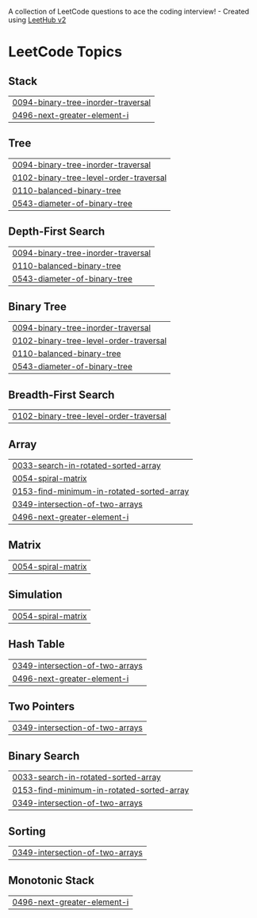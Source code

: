 A collection of LeetCode questions to ace the coding interview! - Created using [LeetHub v2](https://github.com/arunbhardwaj/LeetHub-2.0)
<!---LeetCode Topics Start-->
# LeetCode Topics
## Stack
|  |
| ------- |
| [0094-binary-tree-inorder-traversal](https://github.com/tinku06071999/leetcode-solutions/tree/master/0094-binary-tree-inorder-traversal) |
| [0496-next-greater-element-i](https://github.com/tinku06071999/leetcode-solutions/tree/master/0496-next-greater-element-i) |
## Tree
|  |
| ------- |
| [0094-binary-tree-inorder-traversal](https://github.com/tinku06071999/leetcode-solutions/tree/master/0094-binary-tree-inorder-traversal) |
| [0102-binary-tree-level-order-traversal](https://github.com/tinku06071999/leetcode-solutions/tree/master/0102-binary-tree-level-order-traversal) |
| [0110-balanced-binary-tree](https://github.com/tinku06071999/leetcode-solutions/tree/master/0110-balanced-binary-tree) |
| [0543-diameter-of-binary-tree](https://github.com/tinku06071999/leetcode-solutions/tree/master/0543-diameter-of-binary-tree) |
## Depth-First Search
|  |
| ------- |
| [0094-binary-tree-inorder-traversal](https://github.com/tinku06071999/leetcode-solutions/tree/master/0094-binary-tree-inorder-traversal) |
| [0110-balanced-binary-tree](https://github.com/tinku06071999/leetcode-solutions/tree/master/0110-balanced-binary-tree) |
| [0543-diameter-of-binary-tree](https://github.com/tinku06071999/leetcode-solutions/tree/master/0543-diameter-of-binary-tree) |
## Binary Tree
|  |
| ------- |
| [0094-binary-tree-inorder-traversal](https://github.com/tinku06071999/leetcode-solutions/tree/master/0094-binary-tree-inorder-traversal) |
| [0102-binary-tree-level-order-traversal](https://github.com/tinku06071999/leetcode-solutions/tree/master/0102-binary-tree-level-order-traversal) |
| [0110-balanced-binary-tree](https://github.com/tinku06071999/leetcode-solutions/tree/master/0110-balanced-binary-tree) |
| [0543-diameter-of-binary-tree](https://github.com/tinku06071999/leetcode-solutions/tree/master/0543-diameter-of-binary-tree) |
## Breadth-First Search
|  |
| ------- |
| [0102-binary-tree-level-order-traversal](https://github.com/tinku06071999/leetcode-solutions/tree/master/0102-binary-tree-level-order-traversal) |
## Array
|  |
| ------- |
| [0033-search-in-rotated-sorted-array](https://github.com/tinku06071999/leetcode-solutions/tree/master/0033-search-in-rotated-sorted-array) |
| [0054-spiral-matrix](https://github.com/tinku06071999/leetcode-solutions/tree/master/0054-spiral-matrix) |
| [0153-find-minimum-in-rotated-sorted-array](https://github.com/tinku06071999/leetcode-solutions/tree/master/0153-find-minimum-in-rotated-sorted-array) |
| [0349-intersection-of-two-arrays](https://github.com/tinku06071999/leetcode-solutions/tree/master/0349-intersection-of-two-arrays) |
| [0496-next-greater-element-i](https://github.com/tinku06071999/leetcode-solutions/tree/master/0496-next-greater-element-i) |
## Matrix
|  |
| ------- |
| [0054-spiral-matrix](https://github.com/tinku06071999/leetcode-solutions/tree/master/0054-spiral-matrix) |
## Simulation
|  |
| ------- |
| [0054-spiral-matrix](https://github.com/tinku06071999/leetcode-solutions/tree/master/0054-spiral-matrix) |
## Hash Table
|  |
| ------- |
| [0349-intersection-of-two-arrays](https://github.com/tinku06071999/leetcode-solutions/tree/master/0349-intersection-of-two-arrays) |
| [0496-next-greater-element-i](https://github.com/tinku06071999/leetcode-solutions/tree/master/0496-next-greater-element-i) |
## Two Pointers
|  |
| ------- |
| [0349-intersection-of-two-arrays](https://github.com/tinku06071999/leetcode-solutions/tree/master/0349-intersection-of-two-arrays) |
## Binary Search
|  |
| ------- |
| [0033-search-in-rotated-sorted-array](https://github.com/tinku06071999/leetcode-solutions/tree/master/0033-search-in-rotated-sorted-array) |
| [0153-find-minimum-in-rotated-sorted-array](https://github.com/tinku06071999/leetcode-solutions/tree/master/0153-find-minimum-in-rotated-sorted-array) |
| [0349-intersection-of-two-arrays](https://github.com/tinku06071999/leetcode-solutions/tree/master/0349-intersection-of-two-arrays) |
## Sorting
|  |
| ------- |
| [0349-intersection-of-two-arrays](https://github.com/tinku06071999/leetcode-solutions/tree/master/0349-intersection-of-two-arrays) |
## Monotonic Stack
|  |
| ------- |
| [0496-next-greater-element-i](https://github.com/tinku06071999/leetcode-solutions/tree/master/0496-next-greater-element-i) |
<!---LeetCode Topics End-->